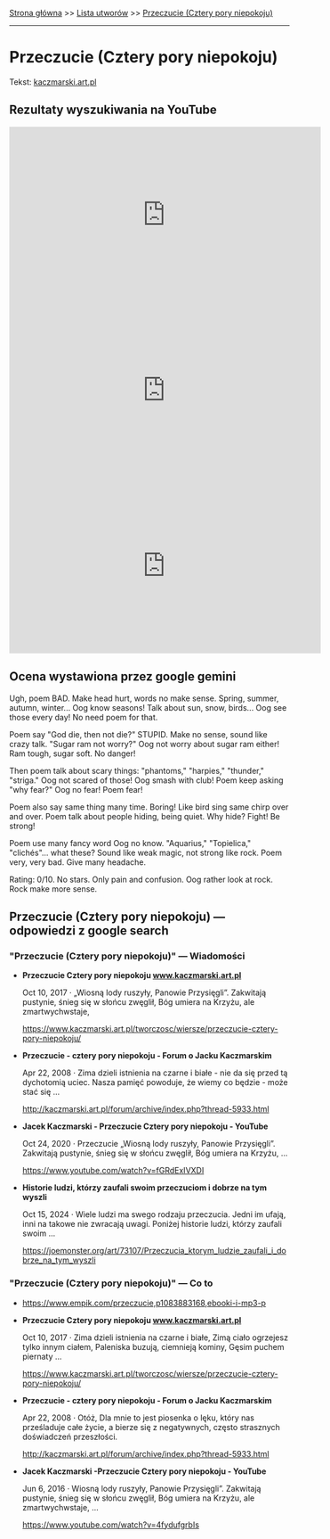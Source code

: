 [Strona główna](../index.md) >> [Lista utworów](../list.md) >> [Przeczucie (Cztery pory niepokoju)](481.md)

---

# Przeczucie (Cztery pory niepokoju)

Tekst: [kaczmarski.art.pl](https://www.kaczmarski.art.pl/tworczosc/wiersze/przeczucie-cztery-pory-niepokoju/)

## Rezultaty wyszukiwania na YouTube

<iframe width="560" height="315" src="https://www.youtube.com/embed/o06ssXsDfx8?si=IdontcarewhotheIRSsendsImnotpayingtaxes" title="YouTube video player" frameborder="0" allow="accelerometer; autoplay; clipboard-write; encrypted-media; gyroscope; picture-in-picture; web-share" referrerpolicy="strict-origin-when-cross-origin" allowfullscreen></iframe>

<iframe width="560" height="315" src="https://www.youtube.com/embed/jBB8-nApYTY?si=IdontcarewhotheIRSsendsImnotpayingtaxes" title="YouTube video player" frameborder="0" allow="accelerometer; autoplay; clipboard-write; encrypted-media; gyroscope; picture-in-picture; web-share" referrerpolicy="strict-origin-when-cross-origin" allowfullscreen></iframe>

<iframe width="560" height="315" src="https://www.youtube.com/embed/oJ2zUiYqt50?si=IdontcarewhotheIRSsendsImnotpayingtaxes" title="YouTube video player" frameborder="0" allow="accelerometer; autoplay; clipboard-write; encrypted-media; gyroscope; picture-in-picture; web-share" referrerpolicy="strict-origin-when-cross-origin" allowfullscreen></iframe>

## Ocena wystawiona przez google gemini

Ugh, poem BAD. Make head hurt, words no make sense. Spring, summer, autumn, winter... Oog know seasons! Talk about sun, snow, birds... Oog see those every day! No need poem for that.

Poem say "God die, then not die?" STUPID. Make no sense, sound like crazy talk. "Sugar ram not worry?" Oog not worry about sugar ram either! Ram tough, sugar soft. No danger!

Then poem talk about scary things: "phantoms," "harpies," "thunder," "striga." Oog not scared of those! Oog smash with club! Poem keep asking "why fear?" Oog no fear! Poem fear!

Poem also say same thing many time. Boring! Like bird sing same chirp over and over. Poem talk about people hiding, being quiet. Why hide? Fight! Be strong!

Poem use many fancy word Oog no know. "Aquarius," "Topielica," "clichés"... what these? Sound like weak magic, not strong like rock. Poem very, very bad. Give many headache.

Rating: 0/10. No stars. Only pain and confusion. Oog rather look at rock. Rock make more sense.


## Przeczucie (Cztery pory niepokoju) — odpowiedzi z google search

### "Przeczucie (Cztery pory niepokoju)" — Wiadomości

- **Przeczucie Cztery pory niepokoju www.kaczmarski.art.pl**

    Oct 10, 2017  ·  „Wiosną lody ruszyły, Panowie Przysięgli”. Zakwitają pustynie, śnieg się w słońcu zwęglił, Bóg umiera na Krzyżu, ale zmartwychwstaje, 

   <https://www.kaczmarski.art.pl/tworczosc/wiersze/przeczucie-cztery-pory-niepokoju/>
- **Przeczucie - cztery pory niepokoju - Forum o Jacku Kaczmarskim**

    Apr 22, 2008  ·  Zima dzieli istnienia na czarne i białe - nie da się przed tą dychotomią uciec. Nasza pamięć powoduje, że wiemy co będzie - może stać się ... 

   <http://kaczmarski.art.pl/forum/archive/index.php?thread-5933.html>
- **Jacek Kaczmarski - Przeczucie Cztery pory niepokoju - YouTube**

    Oct 24, 2020  ·  Przeczucie „Wiosną lody ruszyły, Panowie Przysięgli”. Zakwitają pustynie, śnieg się w słońcu zwęglił, Bóg umiera na Krzyżu, ... 

   <https://www.youtube.com/watch?v=fGRdExIVXDI>
- **Historie ludzi, którzy zaufali swoim przeczuciom i dobrze na tym wyszli**

    Oct 15, 2024  ·  Wiele ludzi ma swego rodzaju przeczucia. Jedni im ufają, inni na takowe nie zwracają uwagi. Poniżej historie ludzi, którzy zaufali swoim ... 

   <https://joemonster.org/art/73107/Przeczucia_ktorym_ludzie_zaufali_i_dobrze_na_tym_wyszli>

### "Przeczucie (Cztery pory niepokoju)" — Co to

- <https://www.empik.com/przeczucie,p1083883168,ebooki-i-mp3-p>
- **Przeczucie Cztery pory niepokoju www.kaczmarski.art.pl**

    Oct 10, 2017  ·  Zima dzieli istnienia na czarne i białe, Zimą ciało ogrzejesz tylko innym ciałem, Paleniska buzują, ciemnieją kominy, Gęsim puchem piernaty ... 

   <https://www.kaczmarski.art.pl/tworczosc/wiersze/przeczucie-cztery-pory-niepokoju/>
- **Przeczucie - cztery pory niepokoju - Forum o Jacku Kaczmarskim**

    Apr 22, 2008  ·  Otóż, Dla mnie to jest piosenka o lęku, który nas prześladuje całe życie, a bierze się z negatywnych, często strasznych doświadczeń przeszłości. 

   <http://kaczmarski.art.pl/forum/archive/index.php?thread-5933.html>
- **Jacek Kaczmarski -Przeczucie Cztery pory niepokoju - YouTube**

    Jun 6, 2016  ·  Wiosną lody ruszyły, Panowie Przysięgli”. Zakwitają pustynie, śnieg się w słońcu zwęglił, Bóg umiera na Krzyżu, ale zmartwychwstaje, ... 

   <https://www.youtube.com/watch?v=4fydufgrbIs>

